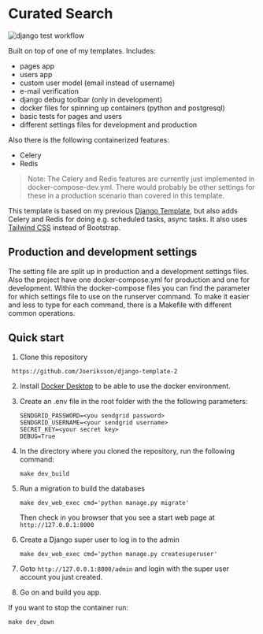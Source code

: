 # Curated Search

![django test workflow](https://github.com/Joeriksson/curated-search/actions/workflows/django.yml/badge.svg)

Built on top of one of my templates. Includes:

- pages app
- users app
- custom user model (email instead of username)
- e-mail verification
- django debug toolbar (only in development)
- docker files for spinning up containers (python and postgresql)
- basic tests for pages and users
- different settings files for development and production

Also there is the following containerized features:
- Celery
- Redis

> Note: The Celery and Redis features are currently just implemented in docker-compose-dev.yml. There would probably be other settings for these in a production scenario than covered in this template.

This template is based on my previous [Django Template](https://github.com/Joeriksson/django-template), but also adds Celery and Redis for doing e.g. scheduled tasks, async tasks. It also uses [Tailwind CSS](https://tailwindcss.com) instead of Bootstrap.

## Production and development settings

The setting file are split up in production and a development settings files. Also the project have one docker-compose.yml for production and one for development. Within the docker-compose files you can find the parameter for which settings file to use on the runserver command. To make it easier and less to type for each command, there is a Makefile with different common operations.

## Quick start

1. Clone this repository

` https://github.com/Joeriksson/django-template-2`

2. Install [Docker Desktop](https://www.docker.com/products/docker-desktop) to be able to use the docker environment.

3. Create an .env file in the root folder with the the following parameters:

    ```ENVIRONMENT='development'
    SENDGRID_PASSWORD=<you sendgrid password>
    SENDGRID_USERNAME=<your sendgrid username>
    SECRET_KEY=<your secret key>
    DEBUG=True
    ```

4. In the directory where you cloned the repository, run the following command:

    `make dev_build`

5. Run a migration to build the databases

    `make dev_web_exec cmd='python manage.py migrate'`
    
    Then check in you browser that you see a start web page at `http://127.0.0.1:8000`

6. Create a Django super user to log in to the admin

    `make dev_web_exec cmd='python manage.py createsuperuser'`

7. Goto `http://127.0.0.1:8000/admin` and login with the super user account you just created.

8. Go on and build you app.

If you want to stop the container run:

  `make dev_down`



